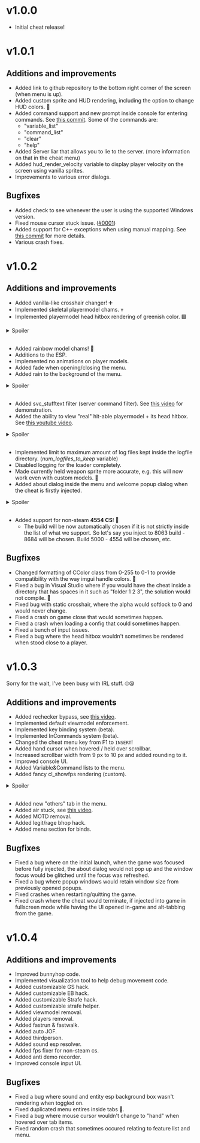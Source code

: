 # v1.0.0

- Initial cheat release!

# v1.0.1

## Additions and improvements

- Added link to github repository to the bottom right corner of the screen (when menu is up).
- Added custom sprite and HUD rendering, including the option to change HUD colors. 🌈
- Added command support and new prompt inside console for entering commands. See [this commit](https://github.com/oxiKKK/oxware/commit/0824fefd17c17c2a74621c15e5dea72aeea0e916). Some of the commands are:
	- "variable_list"
	- "command_list"
	- "clear"
	- "help"
- Added Server liar that allows you to lie to the server. (more information on that in the cheat menu)
- Added hud_render_velocity variable to display player velocity on the screen using vanilla sprites.
- Improvements to various error dialogs.

## Bugfixes

- Added check to see whenever the user is using the supported Windows version.
- Fixed mouse cursor stuck issue. ([#0001](https://github.com/oxiKKK/oxware/issues/1))
- Added support for C++ exceptions when using manual mapping. See [this commit](https://github.com/oxiKKK/oxware/commit/c29da51696fd0c3c034d821f8261cba139566bfa) for more details.
- Various crash fixes.

# v1.0.2

## Additions and improvements

- Added vanilla-like crosshair changer! ➕
- Implemented skeletal playermodel chams. 💀
- Implemented playermodel head hitbox rendering of greenish color. 🟩

<details><summary>Spoiler</summary>
	<img src="https://i.imgur.com/bYzp8KD.png" width="50%" height="50%"></img>
</details><br>

- Added rainbow model chams! 🌈
- Additions to the ESP.
- Implemented no animations on player models.
- Added fade when opening/closing the menu.
- Added rain to the background of the menu.

<details><summary>Spoiler</summary>
	<img src="https://i.imgur.com/LqvACY8.png" width="50%" height="50%"></img>
</details><br>

- Added svc_stufftext filter (server command filter). See [this video](https://youtu.be/4u0LNqQbY4w) for demonstration.
- Added the ability to view "real" hit-able playermodel + its head hitbox. See [this youtube video](https://youtu.be/xMd9m3McNvo).

<details><summary>Spoiler</summary>
	<img src="https://i.imgur.com/weWGM5C.png" width="50%" height="50%"></img>
</details><br>

- Implemented limit to maximum amount of log files kept inside the logfile directory. (*num_logfiles_to_keep* variable)
- Disabled logging for the loader completely.
- Made currently held weapon sprite more accurate, e.g. this will now work even with custom models. 🔫
- Added about dialog inside the menu and welcome popup dialog when the cheat is firstly injected.

<details><summary>Spoiler</summary>
	<img src="https://i.imgur.com/guPRnTY.png" width="60%" height="60%"></img>
</details><br>

- Added support for non-steam **4554 CS**! 🥳
	- The build will be now automatically chosen if it is not strictly inside the list of what we support. So let's say you inject to 8063 build - 8684 will be chosen. Build 5000 - 4554 will be chosen, etc. 

## Bugfixes

- Changed formatting of CColor class from 0-255 to 0-1 to provide compatibility with the way imgui handle colors. 🌈
- Fixed a bug in Visual Studio where if you would have the cheat inside a directory that has spaces in it such as "folder 1 2 3", the solution would not compile. 🐞
- Fixed bug with static crosshair, where the alpha would softlock to 0 and would never change.
- Fixed a crash on game close that would sometimes happen.
- Fixed a crash when loading a config that could sometimes happen.
- Fixed a bunch of input issues.
- Fixed a bug where the head hitbox wouldn't sometimes be rendered when stood close to a player.

# v1.0.3

Sorry for the wait, I've been busy with IRL stuff. 🙄😪

## Additions and improvements

- Added rechecker bypass, see [this video](https://youtu.be/Razs0s7sgno).
- Implemented default viewmodel enforcement.
- Implemented key binding system (beta).
- Implemented InCommands system (beta).
- Changed the cheat menu key from F1 to `INSERT`!
- Added hand cursor when hovered / held over scrollbar.
- Increased scrollbar width from 9 px to 10 px and added rounding to it.
- Improved console UI.
- Added Variable&Command lists to the menu.
- Added fancy cl_showfps rendering (custom).

<details><summary>Spoiler</summary>
	<img src="https://i.imgur.com/owRASUO.png" width="60%" height="60%"></img>
</details><br>

- Added new "others" tab in the menu.
- Added air stuck, see [this video](https://youtu.be/9snddT03M34).
- Added MOTD removal.
- Added legit/rage bhop hack.
- Added menu section for binds.

## Bugfixes

- Fixed a bug where on the initial launch, when the game was focused before fully injected, the about dialog would not pop up and the window focus would be glitched until the focus was refreshed.
- Fixed a bug where popup windows would retain window size from previously opened popups.
- Fixed crashes when restarting/quitting the game.
- Fixed crash where the cheat would terminate, if injected into game in fullscreen mode while having the UI opened in-game and alt-tabbing from the game.


# v1.0.4

## Additions and improvements

- Improved bunnyhop code.
- Implemented visualization tool to help debug movement code.
- Added customizable GS hack.
- Added customizable EB hack.
- Added customizable Strafe hack.
- Added customizable strafe helper.
- Added viewmodel removal.
- Added players removal.
- Added fastrun & fastwalk.
- Added auto JOF.
- Added thirdperson.
- Added sound esp resolver.
- Added fps fixer for non-steam cs.
- Added anti demo recorder.
- Improved console input UI.

## Bugfixes

- Fixed a bug where sound and entity esp background box wasn't rendering when toggled on.
- Fixed duplicated menu entires inside tabs 💩.
- Fixed a bug where mouse cursor wouldn't change to "hand" when hovered over tab items.
- Fixed random crash that sometimes occured relating to feature list and menu.
